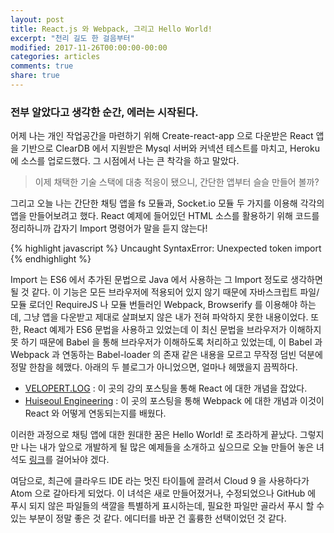 ```yaml
---
layout: post
title: React.js 와 Webpack, 그리고 Hello World!
excerpt: "천리 길도 한 걸음부터"
modified: 2017-11-26T00:00:00-00:00
categories: articles
comments: true
share: true
---
```


### 전부 알았다고 생각한 순간, 에러는 시작된다.

어제 나는 개인 작업공간을 마련하기 위해 Create-react-app 으로 다운받은 React 앱을 기반으로 ClearDB 에서 지원받은 Mysql 서버와 커넥션 테스트를 마치고, Heroku 에 소스를 업로드했다. 그 시점에서 나는 큰 착각을 하고 말았다.

> 이제 채택한 기술 스택에 대충 적응이 됐으니, 간단한 앱부터 슬슬 만들어 볼까?

그리고 오늘 나는 간단한 채팅 앱을 fs 모듈과, Socket.io 모듈 두 가지를 이용해 각각의 앱을 만들어보려고 했다. React 예제에 들어있던 HTML 소스를 활용하기 위해 코드를 정리하니까 갑자기 Import 명령어가 말을 듣지 않는다!

{% highlight javascript %}
Uncaught SyntaxError: Unexpected token import
{% endhighlight %}

Import 는 ES6 에서 추가된 문법으로 Java 에서 사용하는 그 Import 정도로 생각하면 될 것 같다. 이 기능은 모든 브라우저에 적용되어 있지 않기 때문에 자바스크립트 파일/모듈 로더인 RequireJS 나 모듈 번들러인 Webpack, Browserify 를 이용해야 하는데, 그냥 앱을 다운받고 제대로 살펴보지 않은 내가 전혀 파악하지 못한 내용이었다. 또한, React 예제가 ES6 문법을 사용하고 있었는데 이 최신 문법을 브라우저가 이해하지 못 하기 때문에 Babel 을 통해 브라우저가 이해하도록 처리하고 있었는데, 이 Babel 과 Webpack 과 연동하는 Babel-loader 의 존재 같은 내용을 모르고 무작정 덤빈 덕분에 정말 한참을 헤맸다. 아래의 두 블로그가 아니었으면, 얼마나 헤맸을지 끔찍하다.

* [VELOPERT.LOG](https://velopert.com/775) : 이 곳의 강의 포스팅을 통해 React 에 대한 개념을 잡았다.
* [Huiseoul Engineering](https://engineering.huiseoul.com/react-js-%EB%BD%80%EA%B0%9C%EA%B8%B0-hello-webpack-b27f720c1b78) : 이 곳의 포스팅을 통해 Webpack 에 대한 개념과 이것이 React 와 어떻게 연동되는지를 배웠다.

이러한 과정으로 채팅 앱에 대한 원대한 꿈은 Hello World! 로 초라하게 끝났다. 그렇지만 나는 내가 앞으로 개발하게 될 많은 예제들을 소개하고 싶으므로 오늘 만들어 놓은 녀석도 [링크](http://johanneslee.herokuapp.com/helloWorld)를 걸어놔야 겠다.

여담으로, 최근에 클라우드 IDE 라는 멋진 타이틀에 끌려서  Cloud 9 을 사용하다가 Atom 으로 갈아타게 되었다. 이 녀석은 새로 만들어졌거나, 수정되었으나 GitHub 에 푸시 되지 않은 파일들의 색깔을 특별하게 표시하는데, 필요한 파일만 골라서 푸시 할 수 있는 부분이 정말 좋은 것 같다. 에디터를 바꾼 건 훌륭한 선택이었던 것 같다.
